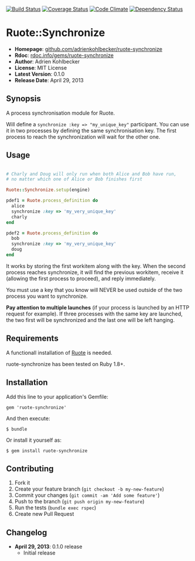 [![Build Status](https://travis-ci.org/adrienkohlbecker/ruote-synchronize.png)](https://travis-ci.org/adrienkohlbecker/ruote-synchronize) [![Coverage Status](https://coveralls.io/repos/adrienkohlbecker/ruote-synchronize/badge.png?branch=master)](https://coveralls.io/r/adrienkohlbecker/ruote-synchronize) [![Code Climate](https://codeclimate.com/github/adrienkohlbecker/ruote-synchronize.png)](https://codeclimate.com/github/adrienkohlbecker/ruote-synchronize) [![Dependency Status](https://gemnasium.com/adrienkohlbecker/ruote-synchronize.png)](https://gemnasium.com/adrienkohlbecker/ruote-synchronize)

# Ruote::Synchronize

- **Homepage**: [github.com/adrienkohlbecker/ruote-synchronize](https://github.com/adrienkohlbecker/ruote-synchronize)
- **Rdoc**: [rdoc.info/gems/ruote-synchronize](http://rdoc.info/gems/ruote-synchronize)
- **Author**: Adrien Kohlbecker
- **License**: MIT License
- **Latest Version**: 0.1.0
- **Release Date**: April 29, 2013

## Synopsis

A process synchronisation module for Ruote.

Will define a `synchronize :key => "my_unique_key"` participant.
You can use it in two processes by defining the same synchronisation key.
The first process to reach the synchronization will wait for the other one.

## Usage

```ruby

# Charly and Doug will only run when both Alice and Bob have run,
# no matter which one of Alice or Bob finishes first

Ruote::Synchronize.setup(engine)

pdef1 = Ruote.process_definition do
  alice
  synchronize :key => 'my_very_unique_key'
  charly
end

pdef2 = Ruote.process_definition do
  bob
  synchronize :key => 'my_very_unique_key'
  doug
end
```

It works by storing the first workitem along with the key.
When the second process reaches synchronize, it will find the previous workitem,
receive it (allowing the first process to proceed), and reply immediately.

You must use a key that you know will NEVER be used outside of the two process you want to synchronize.

**Pay attention to multiple launches** (if your process is launched by an HTTP request for example).
If three processes with the same key are launched, the two first will be synchronized and the last one will be left hanging.

## Requirements

A functionall installation of [Ruote](http://ruote.rubyforge.org) is needed.

ruote-synchronize has been tested on Ruby 1.8+.

## Installation

Add this line to your application's Gemfile:

    gem 'ruote-synchronize'

And then execute:

    $ bundle

Or install it yourself as:

    $ gem install ruote-synchronize

## Contributing

1. Fork it
2. Create your feature branch (`git checkout -b my-new-feature`)
3. Commit your changes (`git commit -am 'Add some feature'`)
4. Push to the branch (`git push origin my-new-feature`)
5. Run the tests (`bundle exec rspec`)
6. Create new Pull Request

## Changelog

- **April 29, 2013**: 0.1.0 release
    - Initial release
